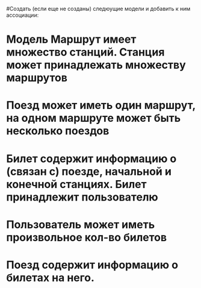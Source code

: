 #Создать (если еще не созданы) следюущие модели и добавить к ним ассоциации:
#     Модель Маршрут имеет множество станций. Станция может принадлежать множеству маршрутов
 #  Поезд может иметь один маршрут, на одном маршруте может быть несколько поездов
 # Билет содержит информацию о (связан с) поезде, начальной и конечной станциях. Билет принадлежит пользователю
 # Пользователь может иметь произвольное кол-во билетов
 #   Поезд содержит информацию о билетах на него.

